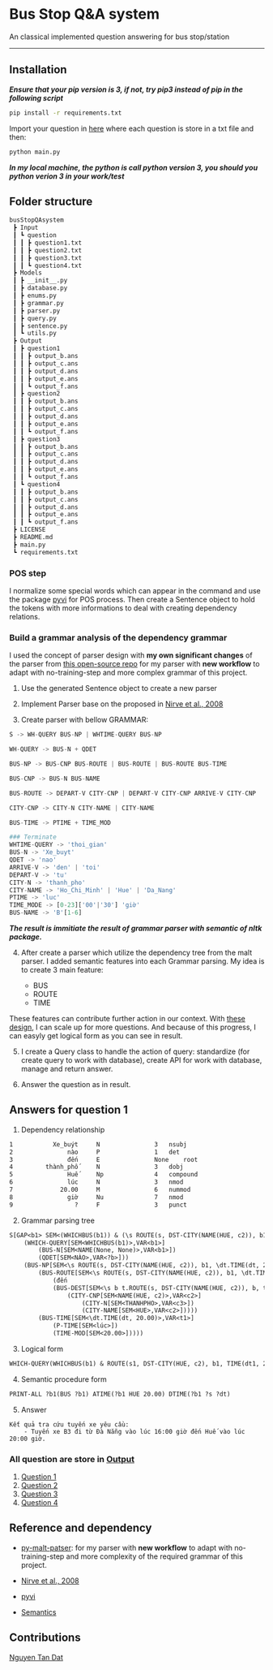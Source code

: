 # Bus Stop Q&A system

An classical implemented question answering for bus stop/station

---

## Installation

***Ensure that your pip version is 3, if not, try pip3 instead of pip in the following script***

```bash
pip install -r requirements.txt
```

Import your question in [here](./Input/question) where each question is store in a txt file and then:

```bash
python main.py
```

***In my local machine, the python is call python version 3, you should you python verion 3 in your work/test***

## Folder structure

```txt
busStopQAsystem
 ┣ Input
 ┃ ┗ question
 ┃ ┃ ┣ question1.txt
 ┃ ┃ ┣ question2.txt
 ┃ ┃ ┣ question3.txt
 ┃ ┃ ┗ question4.txt
 ┣ Models
 ┃ ┣ __init__.py
 ┃ ┣ database.py
 ┃ ┣ enums.py
 ┃ ┣ grammar.py
 ┃ ┣ parser.py
 ┃ ┣ query.py
 ┃ ┣ sentence.py
 ┃ ┗ utils.py
 ┣ Output
 ┃ ┣ question1
 ┃ ┃ ┣ output_b.ans
 ┃ ┃ ┣ output_c.ans
 ┃ ┃ ┣ output_d.ans
 ┃ ┃ ┣ output_e.ans
 ┃ ┃ ┗ output_f.ans
 ┃ ┣ question2
 ┃ ┃ ┣ output_b.ans
 ┃ ┃ ┣ output_c.ans
 ┃ ┃ ┣ output_d.ans
 ┃ ┃ ┣ output_e.ans
 ┃ ┃ ┗ output_f.ans
 ┃ ┣ question3
 ┃ ┃ ┣ output_b.ans
 ┃ ┃ ┣ output_c.ans
 ┃ ┃ ┣ output_d.ans
 ┃ ┃ ┣ output_e.ans
 ┃ ┃ ┗ output_f.ans
 ┃ ┗ question4
 ┃ ┃ ┣ output_b.ans
 ┃ ┃ ┣ output_c.ans
 ┃ ┃ ┣ output_d.ans
 ┃ ┃ ┣ output_e.ans
 ┃ ┃ ┗ output_f.ans
 ┣ LICENSE
 ┣ README.md
 ┣ main.py
 ┗ requirements.txt
```

### POS step

I normalize some special words which can appear in the command and use the package [pyvi](https://pypi.org/project/pyvi/) for POS process. Then create a Sentence object to hold the tokens with more informations to deal with creating dependency relations.

### Build a grammar analysis of the dependency grammar

I used the concept of parser design with **my own significant changes** of the parser from [this open-source repo](https://github.com/cursecatcher/py-malt-parser) for my parser with **new workflow** to adapt with no-training-step and more complex grammar of this project.

1. Use the generated Sentence object to create a new parser

2. Implement Parser base on the proposed in [Nirve et al., 2008](https://www.researchgate.net/publication/220355552_Algorithms_for_Deterministic_Incremental_Dependency_Parsing)

3. Create parser with bellow GRAMMAR:

```python
S -> WH-QUERY BUS-NP | WHTIME-QUERY BUS-NP

WH-QUERY -> BUS-N + QDET

BUS-NP -> BUS-CNP BUS-ROUTE | BUS-ROUTE | BUS-ROUTE BUS-TIME

BUS-CNP -> BUS-N BUS-NAME

BUS-ROUTE -> DEPART-V CITY-CNP | DEPART-V CITY-CNP ARRIVE-V CITY-CNP

CITY-CNP -> CITY-N CITY-NAME | CITY-NAME

BUS-TIME -> PTIME + TIME_MOD

### Terminate
WHTIME-QUERY -> 'thoi_gian'
BUS-N -> 'Xe_buyt'
QDET -> 'nao'
ARRIVE-V -> 'den' | 'toi'
DEPART-V -> 'tu'
CITY-N -> 'thanh_pho'
CITY-NAME -> 'Ho_Chi_Minh' | 'Hue' | 'Da_Nang'
PTIME -> 'luc'
TIME_MODE -> [0-23]['00'|'30'] 'giờ'
BUS-NAME -> 'B'[1-6]
```

***The result is immitiate the result of grammar parser with semantic of nltk package.***

4. After create a parser which utilize the dependency tree from the malt parser. I added semantic features into each Grammar parsing. My idea is to create 3 main feature:

    - BUS
    - ROUTE
    - TIME

These features can contribute further action in our context. With [these design](./Models/grammar.py), I can scale up for more questions. And because of this progress, I can easyly get logical form as you can see in result.

5. I create a Query class to handle the action of query: standardize (for create query to work with database), create API for work with database, manage and return answer.

6. Answer the question as in result.

## Answers for question 1

1. Dependency relationship

```txt
1	        Xe_buýt		N              	3	nsubj
2	            nào		P              	1	det
3	            đến		E              	None	root
4	      thành_phố		N              	3	dobj
5	            Huế		Np             	4	compound
6	            lúc		N              	3	nmod
7	          20.00		M              	6	nummod
8	            giờ		Nu             	7	nmod
9	              ?		F              	3	punct
```

2. Grammar parsing tree

```txt
S[GAP<b1> SEM<(WHICHBUS(b1)) & (\s ROUTE(s, DST-CITY(NAME(HUE, c2)), b1, \dt.TIME(dt, 20.00))) & (\dt.TIME(dt, 20.00))>,VAR<b1>]
	(WHICH-QUERY[SEM<WHICHBUS(b1)>,VAR<b1>]
		(BUS-N[SEM<NAME(None, None)>,VAR<b1>])
		(QDET[SEM<NÀO>,VAR<?b>]))
	(BUS-NP[SEM<\s ROUTE(s, DST-CITY(NAME(HUE, c2)), b1, \dt.TIME(dt, 20.00)) & \dt.TIME(dt, 20.00)>,VAR<r>]
		(BUS-ROUTE[SEM<\s ROUTE(s, DST-CITY(NAME(HUE, c2)), b1, \dt.TIME(dt, 20.00))>,VAR<r>]
			(đến
			(BUS-DEST[SEM<\s b t.ROUTE(s, DST-CITY(NAME(HUE, c2)), b, t)>,VAR<r2>]
				(CITY-CNP[SEM<NAME(HUE, c2)>,VAR<c2>]
					(CITY-N[SEM<THANHPHO>,VAR<c3>])
					(CITY-NAME[SEM<HUE>,VAR<c2>]))))
		(BUS-TIME[SEM<\dt.TIME(dt, 20.00)>,VAR<t1>]
			(P-TIME[SEM<lúc>])
			(TIME-MOD[SEM<20.00>]))))
```

3. Logical form

```txt
WHICH-QUERY(WHICHBUS(b1) & ROUTE(s1, DST-CITY(HUE, c2), b1, TIME(dt1, 20.00)) & TIME(dt1, 20.00))
```

4. Semantic procedure form

```txt
PRINT-ALL ?b1(BUS ?b1) ATIME(?b1 HUE 20.00) DTIME(?b1 ?s ?dt)
```

5. Answer

```
Kết quả tra cứu tuyến xe yêu cầu:
	- Tuyến xe B3 đi từ Đà Nẵng vào lúc 16:00 giờ đến Huế vào lúc 20:00 giờ.
```

### All question are store in [Output](./Output)

1. [Question 1](./Output/question1)
2. [Question 2](./Output/question2)
3. [Question 3](./Output/question3)
4. [Question 4](./Output/question4)

## Reference and dependency

- [py-malt-patser](https://github.com/cursecatcher/py-malt-parser): for my parser with **new workflow** to adapt with no-training-step and more complexity of the required grammar of this project.

- [Nirve et al., 2008](https://www.researchgate.net/publication/220355552_Algorithms_for_Deterministic_Incremental_Dependency_Parsing)

- [pyvi](https://pypi.org/project/pyvi/)

- [Semantics](http://www.nltk.org/howto/semantics.html)

## Contributions

[Nguyen Tan Dat](fb.com/sotfdat)
